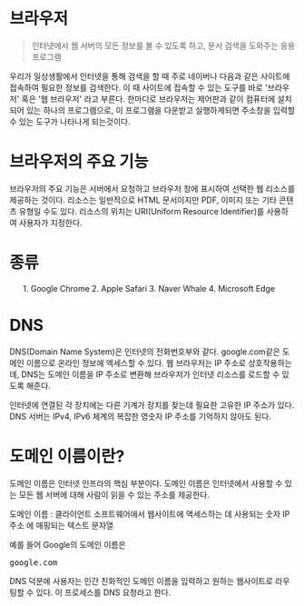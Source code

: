 # 브라우저
<blockquote> 인터넷에서 웹 서버의 모든 정보를 볼 수 있도록 하고, 문서 검색을 도와주는 응용 프로그램 </blockquote> 
우리가 일상생활에서 인터넷을 통해 검색을 할 때 주로 네이버나 다음과 같은 사이트에 접속하여 필요한 정보를 검색한다. 이 때 사이트에 접속할 수 있는 도구를 바로 '브라우저' 혹은 '웹 브라우저' 라고 부른다.
한마디로 브라우저는 제어판과 같이 컴퓨터에 설치되어 있는 하나의 프로그램으로, 이 프로그램을 다운받고 실행하게되면 주소창을 입력할 수 있는 도구가 나타나게 되는것이다.

# 브라우저의 주요 기능
브라우저의 주요 기능은 서버에서 요청하고 브라우저 창에 표시하여 선택한 웹 리소스를 제공하는 것이다. 리소스는 일반적으로 HTML 문서이지만 PDF, 이미지 또는 기타 콘텐츠 유형일 수도 있다. 리소스의 위치는 URI(Uniform Resource Identifier)를 사용하여 사용자가 지정한다.

# 종류
<ol>
  1. Google Chrome
  2. Apple Safari
  3. Naver Whale
  4. Microsoft Edge
</ol>

# DNS
DNS(Domain Name System)은 인터넷의 전화번호부와 같다.
google.com같은 도메인 이름으로 온라인 정보에 엑세스할 수 있다.
웹 브라우저는 IP 주소로 상호작용하는데, DNS는 도메인 이름을 IP 주소로 변환해 브라우저가 인터넷 리소스를 로드할 수 있도록 해준다.


인터넷에 연결된 각 장치에는 다른 기계가 장치를 찾는데 필요한 고유한 IP 주소가 있다.
DNS 서버는 IPv4, IPv6 체계의 복잡한 영숫자 IP 주소를 기억하지 않아도 된다.

# 도메인 이름이란?
도메인 이름은 인터넷 인프라의 핵심 부분이다.
도메인 이름은 인터넷에서 사용할 수 있는 모든 웹 서버에 대해 사람이 읽을 수 있는 주소를 제공한다.

도메인 이름 : 클라이언트 소프트웨어에서 웹사이트에 액세스하는 데 사용되는 숫자 IP 주소 에 매핑되는 텍스트 문자열

예를 들어 Google의 도메인 이름은 <pre>google.com</pre>

DNS 덕분에 사용자는 인간 친화적인 도메인 이름을 입력하고 원하는 웹사이트로 라우팅할 수 있다.
이 프로세스를 DNS 요청라고 한다.


